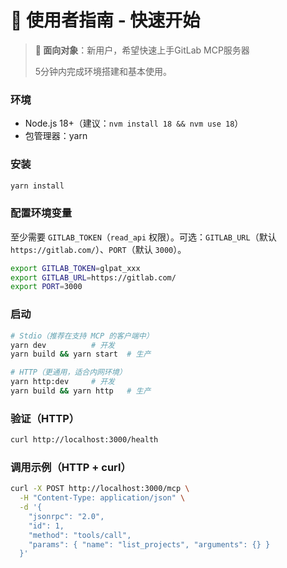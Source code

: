 # 👥 使用者指南 - 快速开始

> **📖 面向对象**：新用户，希望快速上手GitLab MCP服务器
>
> 5分钟内完成环境搭建和基本使用。

### 环境
- Node.js 18+（建议：`nvm install 18 && nvm use 18`）
- 包管理器：yarn

### 安装
```bash
yarn install
```

### 配置环境变量
至少需要 `GITLAB_TOKEN`（`read_api` 权限）。可选：`GITLAB_URL`（默认 `https://gitlab.com/`）、`PORT`（默认 `3000`）。

```bash
export GITLAB_TOKEN=glpat_xxx
export GITLAB_URL=https://gitlab.com/
export PORT=3000
```

### 启动
```bash
# Stdio（推荐在支持 MCP 的客户端中）
yarn dev          # 开发
yarn build && yarn start  # 生产

# HTTP（更通用，适合内网环境）
yarn http:dev     # 开发
yarn build && yarn http   # 生产
```

### 验证（HTTP）
```bash
curl http://localhost:3000/health
```

### 调用示例（HTTP + curl）
```bash
curl -X POST http://localhost:3000/mcp \
  -H "Content-Type: application/json" \
  -d '{
    "jsonrpc": "2.0",
    "id": 1,
    "method": "tools/call",
    "params": { "name": "list_projects", "arguments": {} }
  }'
```


